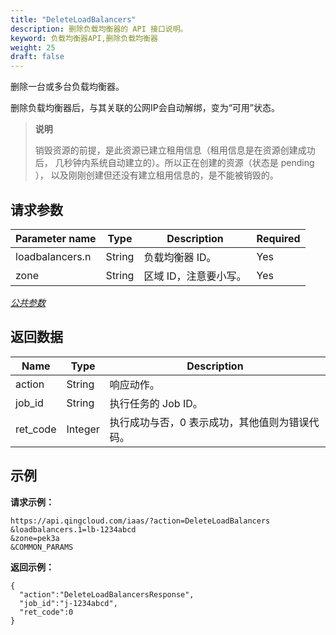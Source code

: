 ```yaml
---
title: "DeleteLoadBalancers"
description: 删除负载均衡器的 API 接口说明。
keyword: 负载均衡器API,删除负载均衡器
weight: 25
draft: false
---
```


删除一台或多台负载均衡器。

删除负载均衡器后，与其关联的公网IP会自动解绑，变为“可用”状态。

> **说明**
>
> 销毁资源的前提，是此资源已建立租用信息（租用信息是在资源创建成功后， 几秒钟内系统自动建立的）。所以正在创建的资源（状态是 pending ）， 以及刚刚创建但还没有建立租用信息的，是不能被销毁的。

## 请求参数

| Parameter name | Type | Description | Required |
| --- | --- | --- | --- |
| loadbalancers.n | String | 负载均衡器 ID。 | Yes |
| zone | String | 区域 ID，注意要小写。 | Yes |

[_公共参数_](../../gei_api/parameters/)

## 返回数据

| Name | Type | Description |
| --- | --- | --- |
| action | String | 响应动作。 |
| job_id | String | 执行任务的 Job ID。 |
| ret_code | Integer | 执行成功与否，0 表示成功，其他值则为错误代码。 |

## 示例

**请求示例：**

```
https://api.qingcloud.com/iaas/?action=DeleteLoadBalancers
&loadbalancers.1=lb-1234abcd
&zone=pek3a
&COMMON_PARAMS
```

**返回示例：**

```
{
  "action":"DeleteLoadBalancersResponse",
  "job_id":"j-1234abcd",
  "ret_code":0
}
```
